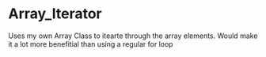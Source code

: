# Array_Iterator
Uses my own Array Class to itearte through the array elements. Would make it a lot more benefitial than using a regular for loop
